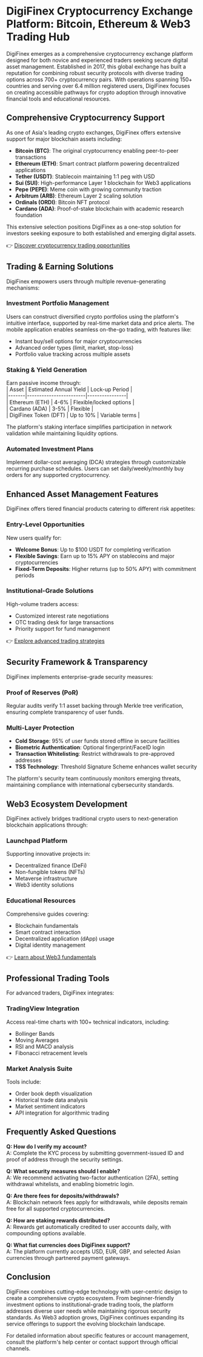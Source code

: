 # DigiFinex Cryptocurrency Exchange Platform: Bitcoin, Ethereum & Web3 Trading Hub  

DigiFinex emerges as a comprehensive cryptocurrency exchange platform designed for both novice and experienced traders seeking secure digital asset management. Established in 2017, this global exchange has built a reputation for combining robust security protocols with diverse trading options across 700+ cryptocurrency pairs. With operations spanning 150+ countries and serving over 6.4 million registered users, DigiFinex focuses on creating accessible pathways for crypto adoption through innovative financial tools and educational resources.  

## Comprehensive Cryptocurrency Support  

As one of Asia's leading crypto exchanges, DigiFinex offers extensive support for major blockchain assets including:  

- **Bitcoin (BTC)**: The original cryptocurrency enabling peer-to-peer transactions  
- **Ethereum (ETH)**: Smart contract platform powering decentralized applications  
- **Tether (USDT)**: Stablecoin maintaining 1:1 peg with USD  
- **Sui (SUI)**: High-performance Layer 1 blockchain for Web3 applications  
- **Pepe (PEPE)**: Meme coin with growing community traction  
- **Arbitrum (ARB)**: Ethereum Layer 2 scaling solution  
- **Ordinals (ORDI)**: Bitcoin NFT protocol  
- **Cardano (ADA)**: Proof-of-stake blockchain with academic research foundation  

This extensive selection positions DigiFinex as a one-stop solution for investors seeking exposure to both established and emerging digital assets.  

👉 [Discover cryptocurrency trading opportunities](https://bit.ly/okx-bonus)  

## Trading & Earning Solutions  

DigiFinex empowers users through multiple revenue-generating mechanisms:  

### Investment Portfolio Management  
Users can construct diversified crypto portfolios using the platform's intuitive interface, supported by real-time market data and price alerts. The mobile application enables seamless on-the-go trading, with features like:  
- Instant buy/sell options for major cryptocurrencies  
- Advanced order types (limit, market, stop-loss)  
- Portfolio value tracking across multiple assets  

### Staking & Yield Generation  
Earn passive income through:  
| Asset | Estimated Annual Yield | Lock-up Period |  
|-------|------------------------|----------------|  
| Ethereum (ETH) | 4-6% | Flexible/locked options |  
| Cardano (ADA) | 3-5% | Flexible |  
| DigiFinex Token (DFT) | Up to 10% | Variable terms |  

The platform's staking interface simplifies participation in network validation while maintaining liquidity options.  

### Automated Investment Plans  
Implement dollar-cost averaging (DCA) strategies through customizable recurring purchase schedules. Users can set daily/weekly/monthly buy orders for any supported cryptocurrency.  

## Enhanced Asset Management Features  

DigiFinex offers tiered financial products catering to different risk appetites:  

### Entry-Level Opportunities  
New users qualify for:  
- **Welcome Bonus**: Up to $100 USDT for completing verification  
- **Flexible Savings**: Earn up to 15% APY on stablecoins and major cryptocurrencies  
- **Fixed-Term Deposits**: Higher returns (up to 50% APY) with commitment periods  

### Institutional-Grade Solutions  
High-volume traders access:  
- Customized interest rate negotiations  
- OTC trading desk for large transactions  
- Priority support for fund management  

👉 [Explore advanced trading strategies](https://bit.ly/okx-bonus)  

## Security Framework & Transparency  

DigiFinex implements enterprise-grade security measures:  

### Proof of Reserves (PoR)  
Regular audits verify 1:1 asset backing through Merkle tree verification, ensuring complete transparency of user funds.  

### Multi-Layer Protection  
- **Cold Storage**: 95% of user funds stored offline in secure facilities  
- **Biometric Authentication**: Optional fingerprint/FaceID login  
- **Transaction Whitelisting**: Restrict withdrawals to pre-approved addresses  
- **TSS Technology**: Threshold Signature Scheme enhances wallet security  

The platform's security team continuously monitors emerging threats, maintaining compliance with international cybersecurity standards.  

## Web3 Ecosystem Development  

DigiFinex actively bridges traditional crypto users to next-generation blockchain applications through:  

### Launchpad Platform  
Supporting innovative projects in:  
- Decentralized finance (DeFi)  
- Non-fungible tokens (NFTs)  
- Metaverse infrastructure  
- Web3 identity solutions  

### Educational Resources  
Comprehensive guides covering:  
- Blockchain fundamentals  
- Smart contract interaction  
- Decentralized application (dApp) usage  
- Digital identity management  

👉 [Learn about Web3 fundamentals](https://bit.ly/okx-bonus)  

## Professional Trading Tools  

For advanced traders, DigiFinex integrates:  

### TradingView Integration  
Access real-time charts with 100+ technical indicators, including:  
- Bollinger Bands  
- Moving Averages  
- RSI and MACD analysis  
- Fibonacci retracement levels  

### Market Analysis Suite  
Tools include:  
- Order book depth visualization  
- Historical trade data analysis  
- Market sentiment indicators  
- API integration for algorithmic trading  

## Frequently Asked Questions  

**Q: How do I verify my account?**  
A: Complete the KYC process by submitting government-issued ID and proof of address through the security settings.  

**Q: What security measures should I enable?**  
A: We recommend activating two-factor authentication (2FA), setting withdrawal whitelists, and enabling biometric login.  

**Q: Are there fees for deposits/withdrawals?**  
A: Blockchain network fees apply for withdrawals, while deposits remain free for all supported cryptocurrencies.  

**Q: How are staking rewards distributed?**  
A: Rewards get automatically credited to user accounts daily, with compounding options available.  

**Q: What fiat currencies does DigiFinex support?**  
A: The platform currently accepts USD, EUR, GBP, and selected Asian currencies through partnered payment gateways.  

## Conclusion  

DigiFinex combines cutting-edge technology with user-centric design to create a comprehensive crypto ecosystem. From beginner-friendly investment options to institutional-grade trading tools, the platform addresses diverse user needs while maintaining rigorous security standards. As Web3 adoption grows, DigiFinex continues expanding its service offerings to support the evolving blockchain landscape.  

For detailed information about specific features or account management, consult the platform's help center or contact support through official channels.